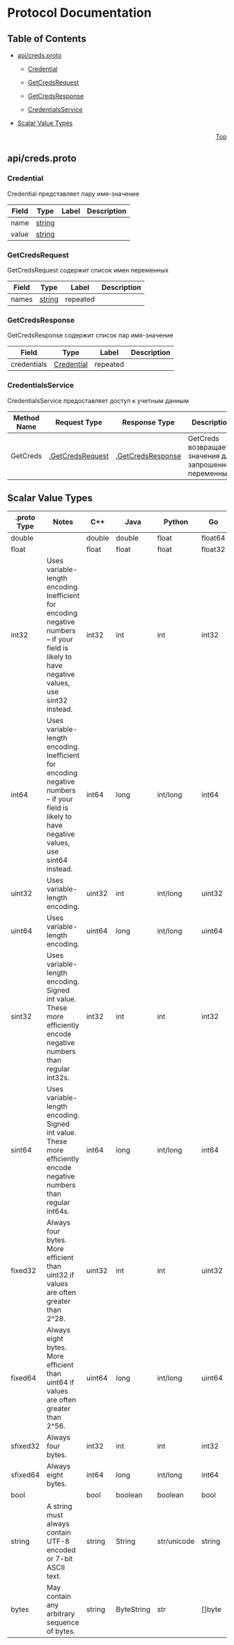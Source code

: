# Protocol Documentation
<a name="top"></a>

## Table of Contents

- [api/creds.proto](#api_creds-proto)
    - [Credential](#-Credential)
    - [GetCredsRequest](#-GetCredsRequest)
    - [GetCredsResponse](#-GetCredsResponse)
  
    - [CredentialsService](#-CredentialsService)
  
- [Scalar Value Types](#scalar-value-types)



<a name="api_creds-proto"></a>
<p align="right"><a href="#top">Top</a></p>

## api/creds.proto



<a name="-Credential"></a>

### Credential
Credential представляет пару имя-значение


| Field | Type | Label | Description |
| ----- | ---- | ----- | ----------- |
| name | [string](#string) |  |  |
| value | [string](#string) |  |  |






<a name="-GetCredsRequest"></a>

### GetCredsRequest
GetCredsRequest содержит список имен переменных


| Field | Type | Label | Description |
| ----- | ---- | ----- | ----------- |
| names | [string](#string) | repeated |  |






<a name="-GetCredsResponse"></a>

### GetCredsResponse
GetCredsResponse содержит список пар имя-значение


| Field | Type | Label | Description |
| ----- | ---- | ----- | ----------- |
| credentials | [Credential](#Credential) | repeated |  |





 

 

 


<a name="-CredentialsService"></a>

### CredentialsService
CredentialsService предоставляет доступ к учетным данным

| Method Name | Request Type | Response Type | Description |
| ----------- | ------------ | ------------- | ------------|
| GetCreds | [.GetCredsRequest](#GetCredsRequest) | [.GetCredsResponse](#GetCredsResponse) | GetCreds возвращает значения для запрошенных переменных |

 



## Scalar Value Types

| .proto Type | Notes | C++ | Java | Python | Go | C# | PHP | Ruby |
| ----------- | ----- | --- | ---- | ------ | -- | -- | --- | ---- |
| <a name="double" /> double |  | double | double | float | float64 | double | float | Float |
| <a name="float" /> float |  | float | float | float | float32 | float | float | Float |
| <a name="int32" /> int32 | Uses variable-length encoding. Inefficient for encoding negative numbers – if your field is likely to have negative values, use sint32 instead. | int32 | int | int | int32 | int | integer | Bignum or Fixnum (as required) |
| <a name="int64" /> int64 | Uses variable-length encoding. Inefficient for encoding negative numbers – if your field is likely to have negative values, use sint64 instead. | int64 | long | int/long | int64 | long | integer/string | Bignum |
| <a name="uint32" /> uint32 | Uses variable-length encoding. | uint32 | int | int/long | uint32 | uint | integer | Bignum or Fixnum (as required) |
| <a name="uint64" /> uint64 | Uses variable-length encoding. | uint64 | long | int/long | uint64 | ulong | integer/string | Bignum or Fixnum (as required) |
| <a name="sint32" /> sint32 | Uses variable-length encoding. Signed int value. These more efficiently encode negative numbers than regular int32s. | int32 | int | int | int32 | int | integer | Bignum or Fixnum (as required) |
| <a name="sint64" /> sint64 | Uses variable-length encoding. Signed int value. These more efficiently encode negative numbers than regular int64s. | int64 | long | int/long | int64 | long | integer/string | Bignum |
| <a name="fixed32" /> fixed32 | Always four bytes. More efficient than uint32 if values are often greater than 2^28. | uint32 | int | int | uint32 | uint | integer | Bignum or Fixnum (as required) |
| <a name="fixed64" /> fixed64 | Always eight bytes. More efficient than uint64 if values are often greater than 2^56. | uint64 | long | int/long | uint64 | ulong | integer/string | Bignum |
| <a name="sfixed32" /> sfixed32 | Always four bytes. | int32 | int | int | int32 | int | integer | Bignum or Fixnum (as required) |
| <a name="sfixed64" /> sfixed64 | Always eight bytes. | int64 | long | int/long | int64 | long | integer/string | Bignum |
| <a name="bool" /> bool |  | bool | boolean | boolean | bool | bool | boolean | TrueClass/FalseClass |
| <a name="string" /> string | A string must always contain UTF-8 encoded or 7-bit ASCII text. | string | String | str/unicode | string | string | string | String (UTF-8) |
| <a name="bytes" /> bytes | May contain any arbitrary sequence of bytes. | string | ByteString | str | []byte | ByteString | string | String (ASCII-8BIT) |

